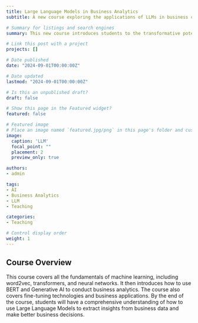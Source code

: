 ```yaml
---
title: Large Language Models in Business Analytics
subtitle: A new course exploring the applications of LLMs in business contexts

# Summary for listings and search engines
summary: This new course introduces students to the transformative potential of Large Language Models (LLMs) in business analytics, covering fundamentals, applications, and ethical considerations.

# Link this post with a project
projects: []

# Date published
date: "2024-09-01T00:00:00Z"

# Date updated
lastmod: "2024-09-01T00:00:00Z"

# Is this an unpublished draft?
draft: false

# Show this page in the Featured widget?
featured: false

# Featured image
# Place an image named `featured.jpg/png` in this page's folder and customize its options here.
image:
  caption: 'LLM'
  focal_point: ""
  placement: 2
  preview_only: true

authors:
- admin

tags:
- AI
- Business Analytics
- LLM
- Teaching

categories:
- Teaching

# Control display order
weight: 1
---
```


## Course Overview

This course covers all the fundamentals of machine learning, including word2vec, transformers, and neural networks. It then introduces how to use BERT and Generative AI to conduct business analytics. The course also covers fine-tuning technologies and business applications. By the end of the course, students will have a comprehensive understanding of how to use Large Language Models to extract insights from business data and make better business decisions.


